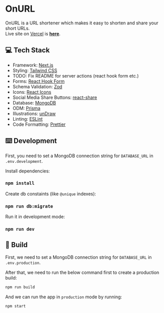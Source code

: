 # OnURL

OnURL is a URL shortener which makes it easy to shorten and share your short URLs.  
Live site on [Vercel](https://vercel.com) is **[here](https://onurl.vercel.app/)**.

## 💻 Tech Stack

- Framework: [Next.js](https://nextjs.org/)
- Styling: [Tailwind CSS](https://tailwindcss.com/)
- TODO: Fix README for server actions (react hook form etc.)
- Forms: [React Hook Form](https://react-hook-form.com/)
- Schema Validation: [Zod](https://zod.dev/)
- Icons: [React Icons](https://react-icons.github.io/react-icons/)
- Social Media Share Buttons: [react-share](https://github.com/nygardk/react-share)
- Database: [MongoDB](https://www.mongodb.com/)
- ODM: [Prisma](https://www.prisma.io/)
- Illustrations: [unDraw](https://undraw.co/)
- Linting: [ESLint](https://eslint.org/)
- Code Formatting: [Prettier](https://prettier.io/)

## ⌨️ Development

First, you need to set a MongoDB connection string for `DATABASE_URL` in `.env.development`.

Install dependencies:

### `npm install`

Create db constaints (like `@unique` indexes):

### `npm run db:migrate`

Run it in development mode:

### `npm run dev`

## 🚀 Build

First, we need to set a MongoDB connection string for `DATABASE_URL` in `.env.production`.

After that, we need to run the below command first to create a production build:

```bash
npm run build
```

And we can run the app in `production` mode by running:

```bash
npm start
```
